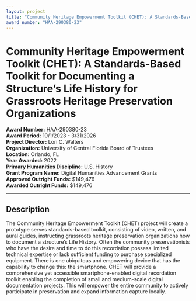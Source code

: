 ```yaml
---
layout: project
title: "Community Heritage Empowerment Toolkit (CHET): A Standards-Based Toolkit for Documenting a Structure’s Life History for Grassroots Heritage Preservation Organizations"
award_number: "HAA-290380-23"
---
```



# Community Heritage Empowerment Toolkit (CHET): A Standards-Based Toolkit for Documenting a Structure’s Life History for Grassroots Heritage Preservation Organizations

**Award Number:** HAA-290380-23  
**Award Period:** 10/1/2023 - 3/31/2026  
**Project Director:** Lori C. Walters  
**Organization:** University of Central Florida Board of Trustees  
**Location:** Orlando, FL  
**Year Awarded:** 2022  
**Primary Humanities Discipline:** U.S. History  
**Grant Program Name:** Digital Humanities Advancement Grants  
**Approved Outright Funds:** $149,476  
**Awarded Outright Funds:** $149,476  

---

## Description


<p>The Community Heritage Empowerment Toolkit (CHET) project will create a prototype serves standards-based toolkit, consisting of video, written, and aural guides, instructing grassroots heritage preservation organizations how to document a structure’s Life History.  Often the community preservationists who have the desire and time to do this recordation possess limited technical expertise or lack sufficient funding to purchase specialized equipment.  There is one ubiquitous and empowering device that has the capability to change this: the smartphone.  CHET will provide a comprehensive yet accessible smartphone-enabled digital recordation toolkit enabling the completion of small and medium-scale digital documentation projects.  This will empower the entire community to actively participate in preservation and expand information capture locally.</p>
